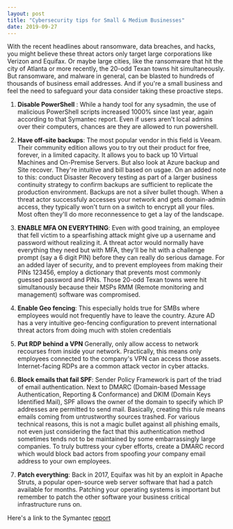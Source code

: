 ```yaml
---
layout: post
title: "Cybersecurity tips for Small & Medium Businesses"
date: 2019-09-27
---
```


With the recent headlines about ransomware, data breaches, and hacks, you might believe these threat actors only target large
corporations like Verizon and Equifax. Or maybe large cities, like the ransomware that hit the city of Atlanta or more recently, the 20-odd
Texan towns hit simultaneously. But ransomware, and malware in general, can be blasted to hundreds of thousands of business email
addresses. And if you're a small business and feel the need to safeguard your data consider taking these proactive steps.

1. **Disable PowerShell** : While a handy tool for any sysadmin, the use of malicious PowerShell scripts increased 1000% since last year,
again according to that Symantec report. Even if users aren't local admins over their computers, chances are they are allowed to run powershell.

2. **Have off-site backups**: The most popular vendor in this field is Veeam. Their community edition allows you to try out their product 
for free, forever, in a limited capacity. It allows you to back up 10 Virtual Machines and On-Premise Servers. But also look at Azure backup and Site recover. They're intuitive and bill based on usgae. On an added note to this:
conduct Disaster Recovery testing as part of a larger business continuity strategy to confirm backups are sufficient to replicate the production environment.  Backups are not a silver bullet though. When a threat actor successfuly accesses your network and gets domain-admin access, they typically won't turn on a switch to encrypt all your files. Most often they'll do more reconnessence to get a lay of the landscape.

3. **ENABLE MFA ON EVERYTHING**: Even with good training, an employee that fell victim to a spearfishing attack might give up a username and password without realizing it.
A threat actor would normally have everything they need but with MFA, they'll be hit with a challenge prompt (say a 6 digit PIN) before 
they can really do serious damage. For an added layer of security,
and to prevent employees from making their PINs 123456, employ a dictionary that prevents most commonly guessed password and PINs. Those 20-odd Texan towns were hit simultanously because their MSPs RMM (Remote monitoring and management) software was compromised.

4. **Enable Geo fencing**: This especially holds true for SMBs where employees would not frequently have to leave the country. Azure AD has a very intuitive 
geo-fencing configuration to prevent international threat actors from doing much with stolen credentials

5. **Put RDP behind a VPN** Generally, only allow access to network recourses from inside your network. Practically, this means only
employees connected to the company's VPN can access those assets. Internet-facing RDPs are a common attack vector in cyber attacks.

6. **Block emails that fail SPF**: Sender Policy Framework is part of the triad of email authentication. Next to DMARC (Domain-based Message Authentication, Reporting & Conformance) 
and DKIM (Domain Keys Identified Mail), SPF allows the owner of the domain to specify which IP addresses are permitted to send mail. Basically, creating
this rule means emails coming from untrustworthy sources trashed. For various technical reasons, this is not a magic bullet against all phishing emails,
not even just considering the fact that this authentication method sometimes tends not to be maintained by some embarrassingly large companies.
To truly buttress your cyber efforts, create a DMARC record which would block bad actors from spoofing *your* company email address to your own employees.

7. **Patch everything**: Back in 2017, Equifax was hit by an exploit in Apache Struts, a popular open-source web server software that had a 
patch available for months. Patching your operating systems is important but remember to patch the other software your business critical infrastructure runs on.

Here's a link to the Symantec [report](https://www.symantec.com/content/dam/symantec/docs/reports/istr-24-2019-en.pdf)

